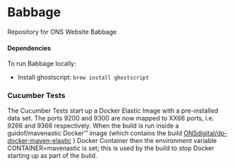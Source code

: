 <!-- [![Build Status](https://travis-ci.org/ONSdigital/tredegar.svg?branch=master)](https://travis-ci.org/ONSdigital/tredegar) -->

Babbage
========

Repository for ONS Website Babbage

#### Dependencies

To run Babbage locally:
* Install ghostscript: `brew install ghostscript`


### Cucumber Tests
The Cucumber Tests start up a Docker Elastic Image with a pre-installed data set.
The ports 9200 and 9300 are now mapped to XX66 ports, i.e. 9266 and 9366 respectively.
When the build is run inside a guidof/mavenastic  Docker&trade; image (which contains the build  [ONSdigital/dp-docker-maven-elastic](https://github.com/ONSdigital/dp-docker-maven-elastic) ) Docker Container then the environment variable CONTAINER=mavenastic is set; this is used by the build to stop Docker starting up as part of the bulid.


